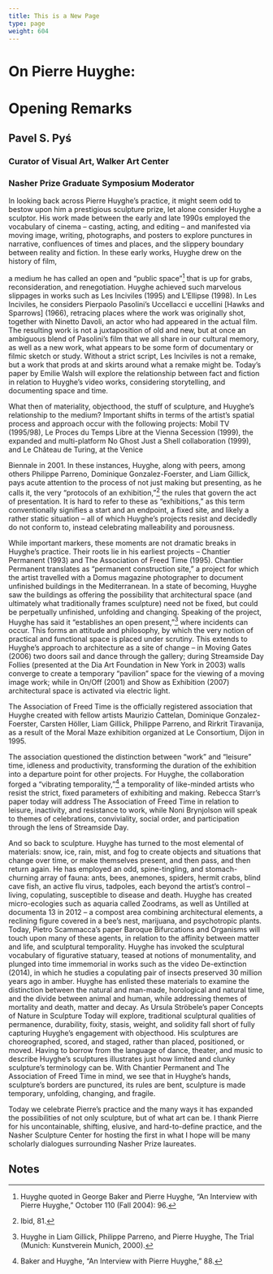 ```yaml
---
title: This is a New Page
type: page
weight: 604
---
```

# On Pierre Huyghe:
# Opening Remarks

## Pavel S. Pyś
### Curator of Visual Art, Walker Art Center
### Nasher Prize Graduate Symposium Moderator

In looking back across Pierre Huyghe’s practice, it might seem odd to bestow upon him a prestigious sculpture prize, let alone consider Huyghe a sculptor. His work made between the early and late 1990s employed the vocabulary of cinema – casting, acting, and editing – and manifested via moving image, writing, photographs, and posters to explore punctures in narrative, confluences of times and places, and the slippery boundary between reality and fiction. In these early works, Huyghe drew on the history of film,

a medium he has called an open and “public space”[^1] that is up for grabs, reconsideration, and renegotiation. Huyghe achieved such marvelous slippages in works such as Les Inciviles (1995) and L’Ellipse (1998). In Les Inciviles, he considers Pierpaolo Pasolini’s Uccellacci e uccellini [Hawks and Sparrows] (1966), retracing places where the work was originally shot, together with Ninetto Davoli, an actor who had appeared in the actual film. The resulting work is not a juxtaposition of old and new, but at once an ambiguous blend of Pasolini’s film that we all share in our cultural memory, as well as a new work, what appears to be some form of documentary or filmic sketch or study. Without a strict script, Les Inciviles is not a remake, but a work that prods at and skirts around what a remake might be. Today’s paper by Emilie Walsh will explore the relationship between fact and fiction in relation to Huyghe’s video works, considering storytelling, and documenting space and time.

What then of materiality, objecthood, the stuff of sculpture, and Huyghe’s relationship to the medium? Important shifts in terms of the artist’s spatial process and approach occur with the following projects: Mobil TV (1995/98), Le Proces du Temps Libre at the Vienna Secession (1999), the expanded and multi-platform No Ghost Just a Shell collaboration (1999), and Le Château de Turing, at the Venice

Biennale in 2001. In these instances, Huyghe, along with peers, among others Philippe Parreno, Dominique Gonzalez-Foerster, and Liam Gillick, pays acute attention to the process of not just making but presenting, as he calls it, the very “protocols of an exhibition,”[^2] the rules that govern the act of presentation. It is hard to refer to these as “exhibitions,” as this term conventionally signifies a start and an endpoint, a fixed site, and likely a rather static situation – all of which Huyghe’s projects resist and decidedly do not conform to, instead celebrating malleability and porousness.

While important markers, these moments are not dramatic breaks in Huyghe’s practice. Their roots lie in his earliest projects – Chantier Permanent (1993) and The Association of Freed Time (1995). Chantier Permanent translates as “permanent construction site,” a project for which the artist travelled with a Domus magazine photographer to document unfinished buildings in the Mediterranean. In a state of becoming, Huyghe saw the buildings as offering the possibility that architectural space (and ultimately what traditionally frames sculpture) need not be fixed, but could be perpetually unfinished, unfolding and changing. Speaking of the project, Huyghe has said it “establishes an open present,”[^3] where incidents can occur. This forms an attitude and philosophy, by which the very notion of practical and functional space is placed under scrutiny. This extends to Huyghe’s approach to architecture as a site of change – in Moving Gates (2006) two doors sail and dance through the gallery; during Streamside Day Follies (presented at the Dia Art Foundation in New York in 2003) walls converge to create a temporary “pavilion” space for the viewing of a moving image work; while in On/Off (2001) and Show as Exhibition (2007) architectural space is activated via electric light.

The Association of Freed Time is the officially registered association that Huyghe created with fellow artists Maurizio Cattelan, Dominique Gonzalez-Foerster, Carsten Höller, Liam Gillick, Philippe Parreno, and Rirkrit Tiravanija, as a result of the Moral Maze exhibition organized at Le Consortium, Dijon in 1995.

The association questioned the distinction between “work” and “leisure” time, idleness and productivity, transforming the duration of the exhibition into a departure point for other projects. For Huyghe, the collaboration forged a “vibrating temporality,”[^4] a temporality of like-minded artists who resist the strict, fixed parameters of exhibiting and making. Rebecca Starr’s paper today will address The Association of Freed Time in relation to leisure, inactivity, and resistance to work, while Noni Brynjolson will speak to themes of celebrations, conviviality, social order, and participation through the lens of Streamside Day.

And so back to sculpture. Huyghe has turned to the most elemental of materials: snow, ice, rain, mist, and fog to create objects and situations that change over time, or make themselves present, and then pass, and then return again. He has employed an odd, spine-tingling, and stomach-churning array of fauna: ants, bees, anemones, spiders, hermit crabs, blind cave fish, an active flu virus, tadpoles, each beyond the artist’s control – living, copulating, susceptible to disease and death. Huyghe has created micro-ecologies such as aquaria called Zoodrams, as well as Untilled at documenta 13 in 2012 – a compost area combining architectural elements, a reclining figure covered in a bee’s nest, marijuana, and psychotropic plants. Today, Pietro Scammacca’s paper Baroque Bifurcations and Organisms will touch upon many of these agents, in relation to the affinity between matter and life, and sculptural temporality. Huyghe has invoked the sculptural vocabulary of figurative statuary, teased at notions of monumentality, and plunged into time immemorial in works such as the video De-extinction (2014), in which he studies a copulating pair of insects preserved 30 million years ago in amber. Huyghe has enlisted these materials to examine the distinction between the natural and man-made, horological and natural time, and the divide between animal and human, while addressing themes of mortality and death, matter and decay. As Ursula Ströbele’s paper Concepts of Nature in Sculpture Today will explore, traditional sculptural qualities of permanence, durability, fixity, stasis, weight, and solidity fall short of fully capturing Huyghe’s engagement with objecthood. His sculptures are choreographed, scored, and staged, rather than placed, positioned, or moved. Having to borrow from the language of dance, theater, and music to describe Huyghe’s sculptures illustrates just how limited and clunky sculpture’s terminology can be. With Chantier Permanent and The Association of Freed Time in mind, we see that in Huyghe’s hands, sculpture’s borders are punctured, its rules are bent, sculpture is made temporary, unfolding, changing, and fragile.

Today we celebrate Pierre’s practice and the many ways it has expanded the possibilities of not only sculpture, but of what art can be. I thank Pierre for his uncontainable, shifting, elusive, and hard-to-define practice, and the Nasher Sculpture Center for hosting the first in what I hope will be many scholarly dialogues surrounding Nasher Prize laureates.

## Notes

[^1]: Huyghe quoted in George Baker and Pierre Huyghe, “An Interview with Pierre Huyghe,” October 110 (Fall 2004): 96.
[^2]: Ibid, 81.
[^3]: Huyghe in Liam Gillick, Philippe Parreno, and Pierre Huyghe, The Trial (Munich: Kunstverein Munich, 2000).
[^4]: Baker and Huyghe, “An Interview with Pierre Huyghe,” 88.
